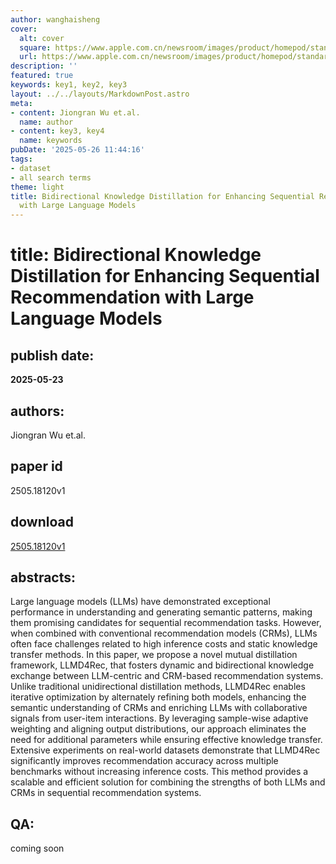 ```yaml
---
author: wanghaisheng
cover:
  alt: cover
  square: https://www.apple.com.cn/newsroom/images/product/homepod/standard/Apple-HomePod-hero-230118_big.jpg.large_2x.jpg
  url: https://www.apple.com.cn/newsroom/images/product/homepod/standard/Apple-HomePod-hero-230118_big.jpg.large_2x.jpg
description: ''
featured: true
keywords: key1, key2, key3
layout: ../../layouts/MarkdownPost.astro
meta:
- content: Jiongran Wu et.al.
  name: author
- content: key3, key4
  name: keywords
pubDate: '2025-05-26 11:44:16'
tags:
- dataset
- all search terms
theme: light
title: Bidirectional Knowledge Distillation for Enhancing Sequential Recommendation
  with Large Language Models
---
```


# title: Bidirectional Knowledge Distillation for Enhancing Sequential Recommendation with Large Language Models 
## publish date: 
**2025-05-23** 
## authors: 
  Jiongran Wu et.al. 
## paper id
2505.18120v1
## download
[2505.18120v1](http://arxiv.org/abs/2505.18120v1)
## abstracts:
Large language models (LLMs) have demonstrated exceptional performance in understanding and generating semantic patterns, making them promising candidates for sequential recommendation tasks. However, when combined with conventional recommendation models (CRMs), LLMs often face challenges related to high inference costs and static knowledge transfer methods. In this paper, we propose a novel mutual distillation framework, LLMD4Rec, that fosters dynamic and bidirectional knowledge exchange between LLM-centric and CRM-based recommendation systems. Unlike traditional unidirectional distillation methods, LLMD4Rec enables iterative optimization by alternately refining both models, enhancing the semantic understanding of CRMs and enriching LLMs with collaborative signals from user-item interactions. By leveraging sample-wise adaptive weighting and aligning output distributions, our approach eliminates the need for additional parameters while ensuring effective knowledge transfer. Extensive experiments on real-world datasets demonstrate that LLMD4Rec significantly improves recommendation accuracy across multiple benchmarks without increasing inference costs. This method provides a scalable and efficient solution for combining the strengths of both LLMs and CRMs in sequential recommendation systems.
## QA:
coming soon
